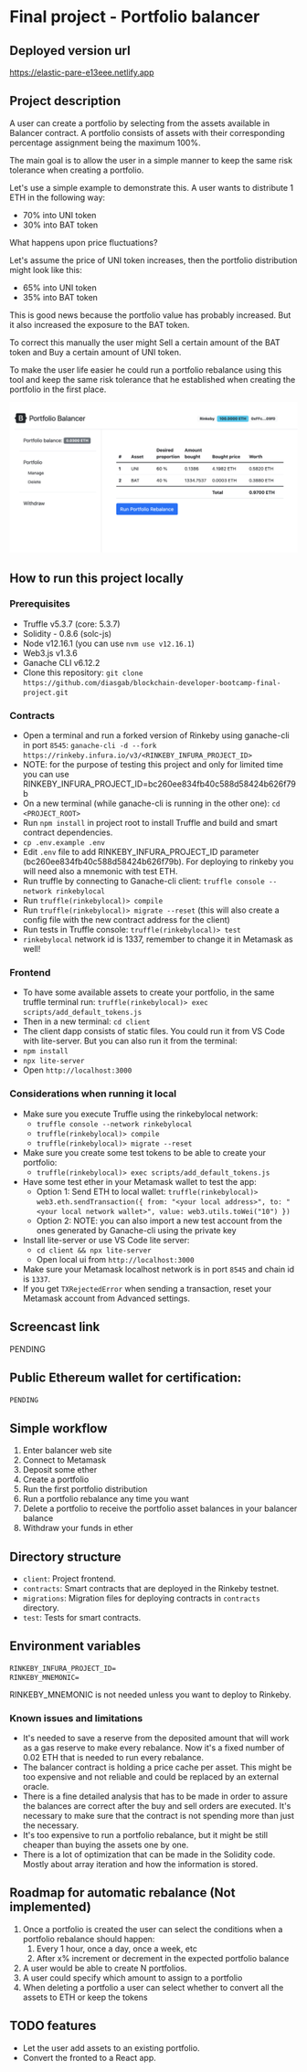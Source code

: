 # Final project - Portfolio balancer

## Deployed version url

https://elastic-pare-e13eee.netlify.app

## Project description

A user can create a portfolio by selecting from the assets available in Balancer contract. A portfolio consists of assets with their corresponding percentage assignment being the maximum 100%.

The main goal is to allow the user in a simple manner to keep the same risk tolerance when creating a portfolio.

Let's use a simple example to demonstrate this. A user wants to distribute 1 ETH in the following way:
- 70% into UNI token
- 30% into BAT token

What happens upon price fluctuations?

Let's assume the price of UNI token increases, then the portfolio distribution might look like this:
- 65% into UNI token
- 35% into BAT token

This is good news because the portfolio value has probably increased. But it also increased the exposure to the BAT token.

To correct this manually the user might Sell a certain amount of the BAT token and Buy a certain amount of UNI token.

To make the user life easier he could run a portfolio rebalance using this tool and keep the same risk tolerance that he established when creating the portfolio in the first place.

![MainScreen](./docs/images/main_screen.png)

## How to run this project locally

### Prerequisites

- Truffle v5.3.7 (core: 5.3.7)
- Solidity - 0.8.6 (solc-js)
- Node v12.16.1 (you can use `nvm use v12.16.1`)
- Web3.js v1.3.6
- Ganache CLI v6.12.2
- Clone this repository: `git clone https://github.com/diasgab/blockchain-developer-bootcamp-final-project.git`

### Contracts

- Open a terminal and run a forked version of Rinkeby using ganache-cli in port `8545`: `ganache-cli -d --fork https://rinkeby.infura.io/v3/<RINKEBY_INFURA_PROJECT_ID>`
- NOTE: for the purpose of testing this project and only for limited time you can use RINKEBY_INFURA_PROJECT_ID=bc260ee834fb40c588d58424b626f79b
- On a new terminal (while ganache-cli is running in the other one): `cd <PROJECT_ROOT>`
- Run `npm install` in project root to install Truffle and build and smart contract dependencies.
- `cp .env.example .env`
- Edit `.env` file to add RINKEBY_INFURA_PROJECT_ID parameter (bc260ee834fb40c588d58424b626f79b). For deploying to rinkeby you will need also a mnemonic with test ETH.
- Run truffle by connecting to Ganache-cli client: `truffle console --network rinkebylocal`
- Run `truffle(rinkebylocal)> compile`
- Run `truffle(rinkebylocal)> migrate --reset` (this will also create a config file with the new contract address for the client)
- Run tests in Truffle console: `truffle(rinkebylocal)> test`
- `rinkebylocal` network id is 1337, remember to change it in Metamask as well!

### Frontend

- To have some available assets to create your portfolio, in the same truffle terminal run: `truffle(rinkebylocal)> exec scripts/add_default_tokens.js`
- Then in a new terminal: `cd client`
- The client dapp consists of static files. You could run it from VS Code with lite-server. But you can also run it from the terminal:
- `npm install`
- `npx lite-server`
- Open `http://localhost:3000`

### Considerations when running it local

- Make sure you execute Truffle using the rinkebylocal network:
  - `truffle console --network rinkebylocal`
  - `truffle(rinkebylocal)> compile`
  - `truffle(rinkebylocal)> migrate --reset`
- Make sure you create some test tokens to be able to create your portfolio:
  - `truffle(rinkebylocal)> exec scripts/add_default_tokens.js`
- Have some test ether in your Metamask wallet to test the app:
  - Option 1: Send ETH to local wallet: `truffle(rinkebylocal)> web3.eth.sendTransaction({ from: "<your local address>", to: "<your local network wallet>", value: web3.utils.toWei("10") })`
  - Option 2: NOTE: you can also import a new test account from the ones generated by Ganache-cli using the private key
- Install lite-server or use VS Code lite server:
  - `cd client && npx lite-server`
  - Open local ui from `http://localhost:3000`
- Make sure your Metamask localhost network is in port `8545` and chain id is `1337`.
- If you get `TXRejectedError` when sending a transaction, reset your Metamask account from Advanced settings.

## Screencast link

PENDING

## Public Ethereum wallet for certification:

`PENDING`

## Simple workflow

1. Enter balancer web site
2. Connect to Metamask
3. Deposit some ether
4. Create a portfolio
5. Run the first portfolio distribution
6. Run a portfolio rebalance any time you want
7. Delete a portfolio to receive the portfolio asset balances in your balancer balance
8. Withdraw your funds in ether

## Directory structure

- `client`: Project frontend.
- `contracts`: Smart contracts that are deployed in the Rinkeby testnet.
- `migrations`: Migration files for deploying contracts in `contracts` directory.
- `test`: Tests for smart contracts.

## Environment variables

```
RINKEBY_INFURA_PROJECT_ID=
RINKEBY_MNEMONIC=
```
RINKEBY_MNEMONIC is not needed unless you want to deploy to Rinkeby.

### Known issues and limitations

- It's needed to save a reserve from the deposited amount that will work as a gas reserve to make every rebalance. Now it's a fixed number of 0.02 ETH that is needed to run every rebalance.
- The balancer contract is holding a price cache per asset. This might be too expensive and not reliable and could be replaced by an external oracle.
- There is a fine detailed analysis that has to be made in order to assure the balances are correct after the buy and sell orders are executed. It's necessary to make sure that the contract is not spending more than just the necessary.
- It's too expensive to run a portfolio rebalance, but it might be still cheaper than buying the assets one by one.
- There is a lot of optimization that can be made in the Solidity code. Mostly about array iteration and how the information is stored.

## Roadmap for automatic rebalance (Not implemented)

1. Once a portfolio is created the user can select the conditions when a portfolio rebalance should happen:
    1. Every 1 hour, once a day, once a week, etc
    2. After x% increment or decrement in the expected portfolio balance
2. A user would be able to create N portfolios.
3. A user could specify which amount to assign to a portfolio
4. When deleting a portfolio a user can select whether to convert all the assets to ETH or keep the tokens

## TODO features

- Let the user add assets to an existing portfolio.
- Convert the fronted to a React app.